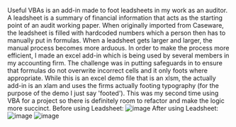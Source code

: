 Useful VBAs is an add-in made to foot leadsheets in my work as an auditor. A leadsheet is a summary of financial information that acts as the starting point of an audit working paper. When originally imported from Caseware, the leadsheet is filled with hardcoded numbers which a person then has to manually put in formulas. When a leadsheet gets larger and larger, the manual process becomes more arduous. In order to make the process more efficient, I made an excel add-in which is being used by several members in my accounting firm. The challenge was in putting safeguards in to ensure that formulas do not overwrite incorrect cells and it only foots where appropriate. While this is an excel demo file that is an xlsm, the actually add-in is an xlam and uses the firms actually footing typography (for the purpose of the demo I just say 'footed'). This was my second time using VBA for a project so there is definitely room to refactor and make the logic more succinct. 
Before using Leadsheet:
![image](https://github.com/Tejasvshetty/Useful-VBAs/assets/78327281/931900f2-bd67-45e4-9706-808cbaabb46c)
After using Leadsheet:
![image](https://github.com/Tejasvshetty/Useful-VBAs/assets/78327281/bb435695-570e-4620-803a-885c6d555b25)
![image](https://github.com/Tejasvshetty/Useful-VBAs/assets/78327281/26a3c45e-4a50-41c6-a80d-fa02a80672a8)



